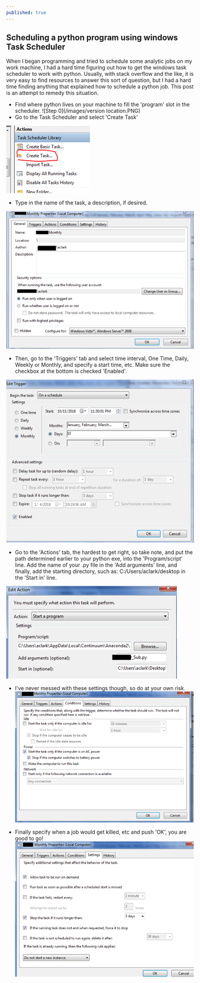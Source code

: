 ```yaml
---
published: true
---
```

## Scheduling a python program using windows Task Scheduler

When I began programming and tried to schedule some analytic jobs on my work machine, I had a hard time figuring out how to get the windows task scheduler to work with python. Usually, with stack overflow and the like, it is very easy to find resources to answer this sort of question, but I had a hard time finding anything that explained how to schedule a python job. This post is an attempt to remedy this situation.

* Find where python lives on your machine to fill the 'program' slot in the scheduler.
![Step 0](/images/version location.PNG)
* Go to the Task Scheduler and select 'Create Task'

![Step 1](/images/sch0.PNG)

* Type in the name of the task, a description, if desired.

![Step 2](/images/sch1.PNG)

* Then, go to the 'Triggers' tab and select time interval, One Time, Daily, Weekly or Monthly, and specify a start time, etc. Make sure the checkbox at the bottom is checked 'Enabled'.

![Step 3](/images/sch2.PNG)
* Go to the 'Actions' tab, the hardest to get right, so take note, and put the path determined earlier to your python exe, into the 'Program/script' line. Add the name of your .py file in the 'Add arguments' line, and finally, add the starting directory, such as: C:/Users/aclark/desktop in the 'Start in' line.

![Step 4](/images/sch3.PNG)

* I've never messed with these settings though, so do at your own risk.
![Step 5](/images/sch35.PNG)

* Finally specify when a job would get killed, etc and push 'OK', you are good to go!
![Step 6](/images/sch4.PNG)
